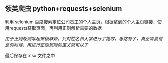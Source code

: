 ## 领英爬虫 python+requests+selenium

利用 selenium 百度搜索定位公司员工的个人主页，根据拿到的个人主页链接，使用requests获取页面，再利用正则解析需要的数据

*由于正则规则写起来很麻烦，只对姓名和大学进行了提取，思路有了，真正需要信息的时候，再进行正则规则的定义就可以了*

最后保存在 xlsx 文件之中

